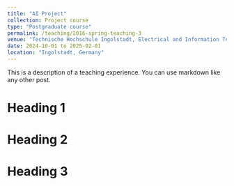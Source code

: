 ```yaml
---
title: "AI Project"
collection: Project course
type: "Postgraduate course"
permalink: /teaching/2016-spring-teaching-3
venue: "Technische Hochschule Ingolstadt, Electrical and Information Technology"
date: 2024-10-01 to 2025-02-01
location: "Ingolstadt, Germany"
---
```


This is a description of a teaching experience. You can use markdown like any other post.

Heading 1
======

Heading 2
======

Heading 3
======
